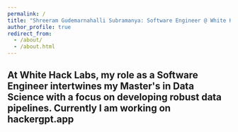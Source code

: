 ```yaml
---
permalink: /
title: "Shreeram Gudemarnahalli Subramanya: Software Engineer @ White Hack Labs | Volunteer Research Assistant @ Center for Unified Biometrics Lab (University at Buffalo)"
author_profile: true
redirect_from: 
  - /about/
  - /about.html
---
```

At White Hack Labs, my role as a Software Engineer intertwines my Master's in Data Science with a focus on developing robust data pipelines. Currently I am working on hackergpt.app
------

